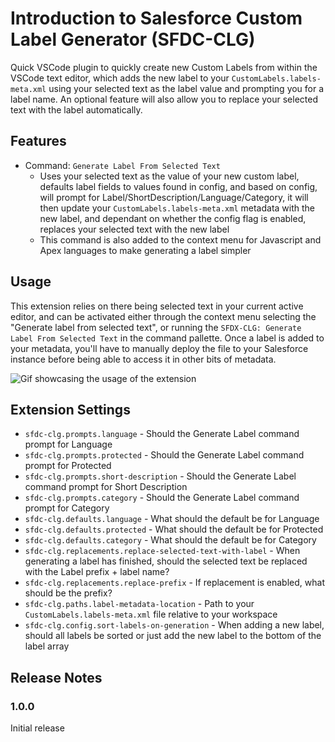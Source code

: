 # Introduction to Salesforce Custom Label Generator (SFDC-CLG)

Quick VSCode plugin to quickly create new Custom Labels from within the VSCode text editor, which adds the new label to your `CustomLabels.labels-meta.xml` using your selected text as the label value and prompting you for a label name. An optional feature will also allow you to replace your selected text with the label automatically.

## Features

- Command: `Generate Label From Selected Text`
  - Uses your selected text as the value of your new custom label, defaults label fields to values found in config, and based on config, will prompt for Label/ShortDescription/Language/Category, it will then update your `CustomLabels.labels-meta.xml` metadata with the new label, and dependant on whether the config flag is enabled, replaces your selected text with the new label
  - This command is also added to the context menu for Javascript and Apex languages to make generating a label simpler

## Usage

This extension relies on there being selected text in your current active editor, and can be activated either through the context menu selecting the "Generate label from selected text", or running the `SFDX-CLG: Generate Label From Selected Text` in the command pallette.
Once a label is added to your metadata, you'll have to manually deploy the file to your Salesforce instance before being able to access it in other bits of metadata.

![Gif showcasing the usage of the extension](./media/dbb7ca53-7a91-4279-8bac-558904e71b76.gif)

## Extension Settings

* `sfdc-clg.prompts.language` - Should the Generate Label command prompt for Language
* `sfdc-clg.prompts.protected` - Should the Generate Label command prompt for Protected
* `sfdc-clg.prompts.short-description` - Should the Generate Label command prompt for Short Description
* `sfdc-clg.prompts.category` - Should the Generate Label command prompt for Category
* `sfdc-clg.defaults.language` - What should the default be for Language
* `sfdc-clg.defaults.protected` - What should the default be for Protected
* `sfdc-clg.defaults.category` - What should the default be for Category
* `sfdc-clg.replacements.replace-selected-text-with-label` - When generating a label has finished, should the selected text be replaced with the Label prefix + label name?
* `sfdc-clg.replacements.replace-prefix` - If replacement is enabled, what should be the prefix?
* `sfdc-clg.paths.label-metadata-location` - Path to your `CustomLabels.labels-meta.xml` file relative to your workspace
* `sfdc-clg.config.sort-labels-on-generation` - When adding a new label, should all labels be sorted or just add the new label to the bottom of the label array

## Release Notes

### 1.0.0

Initial release